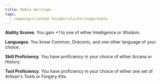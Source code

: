 ```yaml
---
title: Noble Heritage
tags:
  - campaign/cracked-facade/rule/heritage/noble
---
```


**Ability Scores**. You gain +1 to one of either Intelligence or Wisdom.

**Languages**. You know Common, Draconic, and one other language of your choice.

**Skill Proficiency**. You have proficiency in your choice of either Arcana or History.

**Tool Proficiency**. You have proficiency in your choice of either one set of Artisan's Tools or Forgery Kits.
